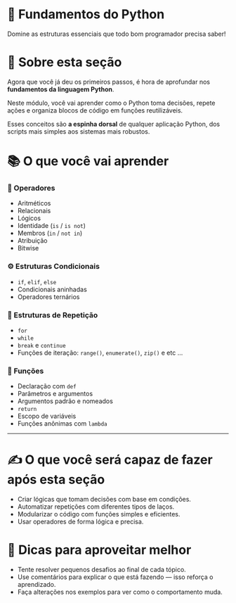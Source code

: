 # 📘 Fundamentos do Python  
Domine as estruturas essenciais que todo bom programador precisa saber!

# 🔹 Sobre esta seção  

Agora que você já deu os primeiros passos, é hora de aprofundar nos **fundamentos da linguagem Python**.

Neste módulo, você vai aprender como o Python toma decisões, repete ações e organiza blocos de código em funções reutilizáveis.

Esses conceitos são **a espinha dorsal** de qualquer aplicação Python, dos scripts mais simples aos sistemas mais robustos.

# 📚 O que você vai aprender

### 🔢 Operadores

- Aritméticos
- Relacionais
- Lógicos
- Identidade (`is` / `is not`)
- Membros (`in` / `not in`)
- Atribuição
- Bitwise

### ⚙️ Estruturas Condicionais

- `if`, `elif`, `else`
- Condicionais aninhadas
- Operadores ternários

### 🔁 Estruturas de Repetição

- `for`
- `while`
- `break` e `continue`
- Funções de iteração: `range()`, `enumerate()`, `zip()` e etc ...

### 🧰 Funções

- Declaração com `def`
- Parâmetros e argumentos
- Argumentos padrão e nomeados
- `return`
- Escopo de variáveis
- Funções anônimas com `lambda`

---
# ✍️ O que você será capaz de fazer após esta seção

- Criar lógicas que tomam decisões com base em condições.
- Automatizar repetições com diferentes tipos de laços.
- Modularizar o código com funções simples e eficientes.
- Usar operadores de forma lógica e precisa.

# 🚀 Dicas para aproveitar melhor

- Tente resolver pequenos desafios ao final de cada tópico.
- Use comentários para explicar o que está fazendo — isso reforça o aprendizado.
- Faça alterações nos exemplos para ver como o comportamento muda.
